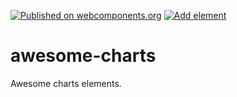 [![Published on webcomponents.org][webcomponents-image]][webcomponents-url] [![Add element][github-image]][github-url]

# awesome-charts

Awesome charts elements.

[github-image]: https://img.shields.io/badge/github.com-add%20element-lightgrey.svg
[github-url]: https://github.com/webcomponents/beta/issues/new?title=Add%20element%20&labels=User%20reports
[webcomponents-image]: https://img.shields.io/badge/webcomponents.org-published-blue.svg
[webcomponents-url]: https://beta.webcomponents.org/collection/StartPolymer/awesome-charts
